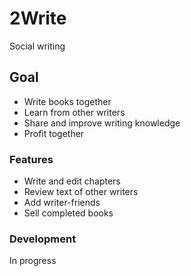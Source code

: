 # 2Write
Social writing


## Goal
- Write books together
- Learn from other writers
- Share and improve writing knowledge
- Profit together

### Features
- Write and edit chapters
- Review text of other writers
- Add writer-friends
- Sell completed books

### Development
In progress
